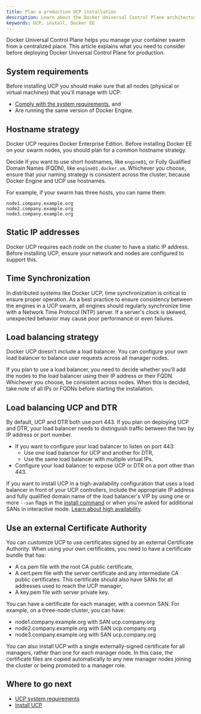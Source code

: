 ```yaml
---
title: Plan a production UCP installation
description: Learn about the Docker Universal Control Plane architecture, and the requirements to install it on production.
keywords: UCP, install, Docker EE
---
```


Docker Universal Control Plane helps you manage your container swarm from a
centralized place. This article explains what you need to consider before
deploying Docker Universal Control Plane for production.

## System requirements

Before installing UCP you should make sure that all nodes (physical or virtual
machines) that you'll manage with UCP:

* [Comply with the system requirements](system-requirements.md), and
* Are running the same version of Docker Engine.

## Hostname strategy

Docker UCP requires Docker Enterprise Edition. Before installing Docker EE on
your swarm nodes, you should plan for a common hostname strategy.

Decide if you want to use short hostnames, like `engine01`, or Fully Qualified
Domain Names (FQDN), like `engine01.docker.vm`. Whichever you choose,
ensure that your naming strategy is consistent across the cluster, because
Docker Engine and UCP use hostnames.

For example, if your swarm has three hosts, you can name them:

```none
node1.company.example.org
node2.company.example.org
node3.company.example.org
```

## Static IP addresses

Docker UCP requires each node on the cluster to have a static IP address.
Before installing UCP, ensure your network and nodes are configured to support
this.

## Time Synchronization

In distributed systems like Docker UCP, time synchronization is critical
to ensure proper operation. As a best practice to ensure consistency between
the engines in a UCP swarm, all engines should regularly synchronize time
with a Network Time Protocol (NTP) server. If a server's clock is skewed,
unexpected behavior may cause poor performance or even failures.

## Load balancing strategy

Docker UCP doesn't include a load balancer. You can configure your own
load balancer to balance user requests across all manager nodes.

If you plan to use a load balancer, you need to decide whether you'll
add the nodes to the load balancer using their IP address or their FQDN.
Whichever you choose, be consistent across nodes. When this is decided,
take note of all IPs or FQDNs before starting the installation.

## Load balancing UCP and DTR

By default, UCP and DTR both use port 443. If you plan on deploying UCP and
DTR, your load balancer needs to distinguish traffic between the two by IP
address or port number.

* If you want to configure your load balancer to listen on port 443:
    * Use one load balancer for UCP and another for DTR,
    * Use the same load balancer with multiple virtual IPs.
* Configure your load balancer to expose UCP or DTR on a port other than 443.

If you want to install UCP in a high-availability configuration that uses
a load balancer in front of your UCP controllers, include the appropriate IP
address and fully qualified domain name of the load balancer's VIP by using
one or more `--san` flags in the [install command](../../../reference/cli/install.md)
or when you're asked for additional SANs in interactive mode.
[Learn about high availability](../configure/set-up-high-availability.md).

## Use an external Certificate Authority

You can customize UCP to use certificates signed by an external Certificate
Authority. When using your own certificates, you need to have a certificate
bundle that has:

* A ca.pem file with the root CA public certificate,
* A cert.pem file with the server certificate and any intermediate CA public
certificates. This certificate should also have SANs for all addresses used to
reach the UCP manager,
* A key.pem file with server private key.

You can have a certificate for each manager, with a common SAN. For
example, on a three-node cluster, you can have:

* node1.company.example.org with SAN ucp.company.org
* node2.company.example.org with SAN ucp.company.org
* node3.company.example.org with SAN ucp.company.org

You can also install UCP with a single externally-signed certificate
for all managers, rather than one for each manager node. In this case,
the certificate files are copied automatically to any new
manager nodes joining the cluster or being promoted to a manager role.

## Where to go next

* [UCP system requirements](system-requirements.md)
* [Install UCP](index.md)
